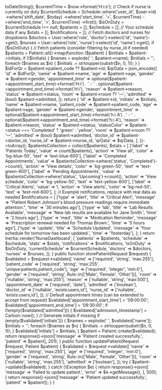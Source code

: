 <?php

namespace App\Http\Controllers\Nurse;

use App\Http\Controllers\Controller;
use Inertia\Inertia;
use App\Models\Patient;
use App\Models\Schedule;
use App\Models\User;
use Illuminate\Http\Request;
use Illuminate\Support\Facades\Auth;
use Carbon\Carbon;
use Illuminate\Validation\Rule;

class ManagementController extends Controller
{
    public function dashboard()
    {
        $user = Auth::user();
        $now = Carbon::now('Asia/Manila'); // Philippine timezone
        $today = $now->toDateString();
        $currentTime = $now->format('H:i:s');

        // Check if nurse is currently on duty
        $currentSchedule = Schedule::where('user_id', $user->id)
            ->where('shift_date', $today)
            ->where('start_time', '<', $currentTime)
            ->where('end_time', '>', $currentTime)
            ->first();

        $isOnDuty = $currentSchedule !== null;

        $patients = [];
        $schedule = []; // Your schedule data if any
        $stats = [];
        $notifications = [];

        // Fetch doctors and nurses for dropdowns
        $doctors = User::where('role', 'doctor')->select('id', 'name')->get();
        $nurses = User::where('role', 'nurse')->select('id', 'name')->get();

        if ($isOnDuty) {
            // Fetch patients (consider filtering by nurse_id if needed)
            $patients = Patient::all()->map(function ($patient) {
                $initials = $patient->initials;
                if (!$initials) {
                    $names = explode(' ', $patient->name);
                    $initials = '';
                    foreach ($names as $n) {
                        $initials .= strtoupper(substr($n, 0, 1));
                    }
                }

                $idForQr = $patient->patient_code ?? $patient->id;

                $qrData = json_encode([
                    'id' => $idForQr,
                    'name' => $patient->name,
                    'age' => $patient->age,
                    'gender' => $patient->gender,
                    'appointment_time' => optional($patient->appointment_start_time)->format('H:i') . ' - ' . optional($patient->appointment_end_time)->format('H:i'),
                    'reason' => $patient->reason,
                    'status' => $patient->status,
                    'room' => $patient->room ?? '—',
                    'admitted' => (bool) $patient->admitted,
                ]);

                return [
                    'id' => $patient->id,
                    'initials' => $initials,
                    'name' => $patient->name,
                    'patient_code' => $patient->patient_code,
                    'age' => $patient->age,
                    'gender' => $patient->gender,
                    'appointment_time' => optional($patient->appointment_start_time)->format('h:i A') . ' - ' . optional($patient->appointment_end_time)->format('h:i A'),
                    'reason' => $patient->reason,
                    'status' => $patient->status,
                    'statusColor' => $patient->status === 'Completed' ? 'green' : 'yellow',
                    'room' => $patient->room ?? '—',
                    'admitted' => (bool) $patient->admitted,
                    'doctor_id' => $patient->doctor_id,
                    'nurse_id' => $patient->nurse_id,
                    'qrData' => $qrData,
                ];
            })->toArray();

            $patientsCollection = collect($patients);
            $stats = [
                ['label' => 'Patients Today', 'value' => count($patients), 'action' => 'View all', 'color' => 'bg-blue-50', 'text' => 'text-blue-600'],
                ['label' => 'Completed Appointments', 'value' => $patientsCollection->where('status', 'Completed')->count(), 'action' => 'View details', 'color' => 'bg-green-50', 'text' => 'text-green-600'],
                ['label' => 'Pending Appointments', 'value' => $patientsCollection->where('status', 'Upcoming')->count(), 'action' => 'View schedule', 'color' => 'bg-yellow-50', 'text' => 'text-yellow-600'],
                ['label' => 'Critical Alerts', 'value' => 1, 'action' => 'View alerts', 'color' => 'bg-red-50', 'text' => 'text-red-600'],
            ];

            // Example notifications, replace with real data as needed
            $notifications = [
                ['type' => 'alert', 'title' => 'Critical Alert', 'message' => "Patient Robert Johnson's blood pressure readings require immediate attention.", 'time' => '30 minutes ago'],
                ['type' => 'lab', 'title' => 'Lab Results Available', 'message' => 'New lab results are available for Jane Smith.', 'time' => '2 hours ago'],
                ['type' => 'med', 'title' => 'Medication Reminder', 'message' => 'Prescription renewal needed for Thomas Brown.', 'time' => '5 hours ago'],
                ['type' => 'update', 'title' => 'Schedule Updated', 'message' => 'Your schedule for tomorrow has been updated.', 'time' => 'Yesterday'],
            ];
        }

        return Inertia::render('NurseDashboard', [
            'patients' => $patients,
            'schedule' => $schedule,
            'stats' => $stats,
            'notifications' => $notifications,
            'isOnDuty' => $isOnDuty,
            'currentSchedule' => $currentSchedule,
            'doctors' => $doctors,
            'nurses' => $nurses,
        ]);
    }

    public function storePatient(Request $request)
    {
        $validated = $request->validate([
            'name' => ['required', 'string', 'max:255'],
            'patient_code' => ['required', 'string', 'max:255', 'unique:patients,patient_code'],
            'age' => ['required', 'integer', 'min:0'],
            'gender' => ['required', 'string', Rule::in(['Male', 'Female', 'Other'])],
            'room' => ['nullable', 'string', 'max:255'],
            'reason' => ['nullable', 'string', 'max:500'],
            'appointment_date' => ['required', 'date'],
            'admitted' => ['boolean'],
            'doctor_id' => ['nullable', 'exists:users,id'],
            'nurse_id' => ['nullable', 'exists:users,id'],
        ]);

        // Default appointment times (can be extended to accept from request)
        $validated['appointment_start_time'] = '09:00:00';
        $validated['appointment_end_time'] = '09:30:00';

        if (!empty($validated['admitted'])) {
            $validated['admission_timestamp'] = Carbon::now();
        }

        // Generate initials if missing
        if (empty($validated['initials'])) {
            $names = explode(' ', $validated['name']);
            $initials = '';
            foreach ($names as $n) {
                $initials .= strtoupper(substr($n, 0, 1));
            }
            $validated['initials'] = $initials;
        }

        $patient = Patient::create($validated);

        return response()->json(['message' => 'Patient created successfully.', 'patient' => $patient], 201);
    }

    public function updatePatient(Request $request, Patient $patient)
    {
        $validated = $request->validate([
            'name' => ['required', 'string', 'max:255'],
            'age' => ['required', 'integer', 'min:0'],
            'gender' => ['required', 'string', Rule::in(['Male', 'Female', 'Other'])],
            'room' => ['nullable', 'string', 'max:255'],
            'admitted' => ['boolean'],
        ]);

        try {
            $patient->update($validated);
        } catch (\Exception $e) {
            return response()->json([
                'message' => 'Failed to update patient.',
                'error' => $e->getMessage(),
            ], 500);
        }

        return response()->json(['message' => 'Patient updated successfully.', 'patient' => $patient]);
    }
}
